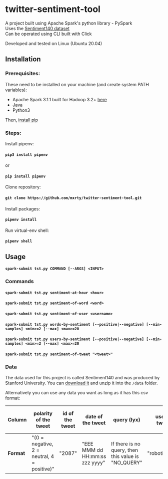 # twitter-sentiment-tool
A project built using Apache Spark's python library - PySpark\
Uses the [Sentiment140 dataset](http://help.sentiment140.com/for-students/)\
Can be operated using CLI built with Click

Developed and tested on Linux (Ubuntu 20.04)

## Installation
### Prerequisites:
These need to be installed on your machine (and create system PATH variables):
* Apache Spark 3.1.1 built for Hadoop 3.2+ [here](https://spark.apache.org/downloads.html)
* Java
* Python3

Then, [install pip](https://linuxize.com/post/how-to-install-pip-on-ubuntu-20.04/)

### Steps:

Install pipenv:

#### `pip3 install pipenv`

or 

#### `pip install pipenv`

Clone repository:

#### `git clone https://github.com/mxrty/twitter-sentiment-tool.git`

Install packages:

#### `pipenv install`

Run virtual-env shell:

#### `pipenv shell`

## Usage

#### `spark-submit tst.py COMMAND [--ARGS] <INPUT>`

### Commands

#### `spark-submit tst.py sentiment-at-hour <hour>` 

#### `spark-submit tst.py sentiment-of-word <word>`

#### `spark-submit tst.py sentiment-of-user <username>`

#### `spark-submit tst.py words-by-sentiment [--positive|--negative] [--min-samples] <min>=2 [--max] <max>=20`

#### `spark-submit tst.py users-by-sentiment [--positive|--negative] [--min-samples] <min>=2 [--max] <max>=20`

#### `spark-submit tst.py sentiment-of-tweet "<tweet>"`

### Data

The data used for this project is called Sentiment140 and was produced by Stanford University. You can [download it](http://help.sentiment140.com/for-students/) and unzip it into the `/data` folder.

Alternatively you can use any data you want as long as it has this csv format:

|**Column**|polarity of the tweet|id of the tweet|date of the tweet|query (lyx)|user that tweeted|text of the tweet|
|---       |---|---|---|---|---|---|
|**Format**|"(0 = negative, 2 = neutral, 4 = positive)"|"2087"|"EEE MMM dd HH:mm:ss zzz yyyy"|If there is no query, then this value is "NO_QUERY"|"robotickilldozr"|"Lyx is cool"|

